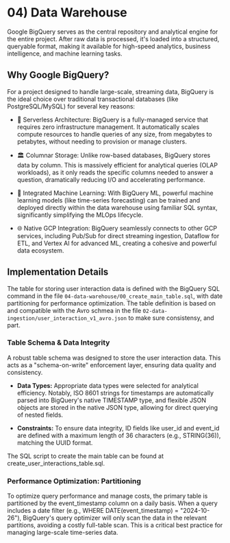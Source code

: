 # 04) Data Warehouse

Google BigQuery serves as the central repository and analytical engine for the entire project. After raw data is processed, it's loaded into a structured, queryable format, making it available for high-speed analytics, business intelligence, and machine learning tasks.



## Why Google BigQuery?
For a project designed to handle large-scale, streaming data, BigQuery is the ideal choice over traditional transactional databases (like PostgreSQL/MySQL) for several key reasons:

- 🚀 Serverless Architecture: BigQuery is a fully-managed service that requires zero infrastructure management. It automatically scales compute resources to handle queries of any size, from megabytes to petabytes, without needing to provision or manage clusters.

- 🏛️ Columnar Storage: Unlike row-based databases, BigQuery stores data by column. This is massively efficient for analytical queries (OLAP workloads), as it only reads the specific columns needed to answer a question, dramatically reducing I/O and accelerating performance.

- 🧠 Integrated Machine Learning: With BigQuery ML, powerful machine learning models (like time-series forecasting) can be trained and deployed directly within the data warehouse using familiar SQL syntax, significantly simplifying the MLOps lifecycle.

- 🌐 Native GCP Integration: BigQuery seamlessly connects to other GCP services, including Pub/Sub for direct streaming ingestion, Dataflow for ETL, and Vertex AI for advanced ML, creating a cohesive and powerful data ecosystem.

## Implementation Details

The table for storing user interaction data is defined with the BigQuery SQL command in the file `04-data-warehouse/00_create_main_table.sql`, with date partitioning for performance optimization. The table definition is based on and compatible with the Avro schmea in the file `02-data-ingestion/user_interaction_v1_avro.json` to make sure consistensy, and part.

### Table Schema & Data Integrity
A robust table schema was designed to store the user interaction data. This acts as a "schema-on-write" enforcement layer, ensuring data quality and consistency.

- **Data Types:** Appropriate data types were selected for analytical efficiency. Notably, ISO 8601 strings for timestamps are automatically parsed into BigQuery's native TIMESTAMP type, and flexible JSON objects are stored in the native JSON type, allowing for direct querying of nested fields.

- **Constraints:** To ensure data integrity, ID fields like user_id and event_id are defined with a maximum length of 36 characters (e.g., STRING(36)), matching the UUID format.

The SQL script to create the main table can be found at create_user_interactions_table.sql.

### Performance Optimization: Partitioning
To optimize query performance and manage costs, the primary table is partitioned by the event_timestamp column on a daily basis. When a query includes a date filter (e.g., WHERE DATE(event_timestamp) = "2024-10-26"), BigQuery's query optimizer will only scan the data in the relevant partitions, avoiding a costly full-table scan. This is a critical best practice for managing large-scale time-series data.

